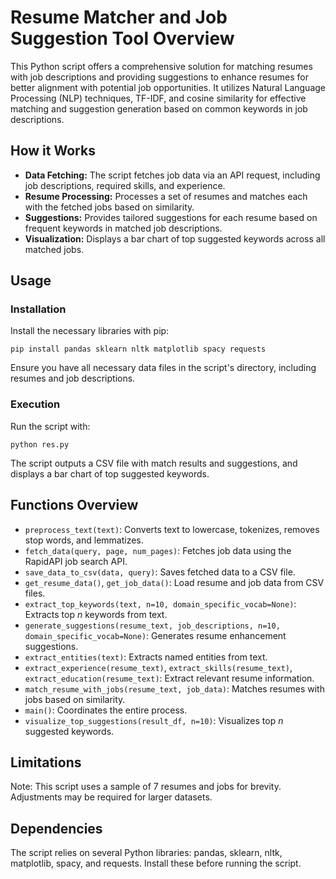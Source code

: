 # Resume Matcher and Job Suggestion Tool Overview

This Python script offers a comprehensive solution for matching resumes with job descriptions and providing suggestions to enhance resumes for better alignment with potential job opportunities. It utilizes Natural Language Processing (NLP) techniques, TF-IDF, and cosine similarity for effective matching and suggestion generation based on common keywords in job descriptions.

## How it Works

- **Data Fetching:** The script fetches job data via an API request, including job descriptions, required skills, and experience.
- **Resume Processing:** Processes a set of resumes and matches each with the fetched jobs based on similarity.
- **Suggestions:** Provides tailored suggestions for each resume based on frequent keywords in matched job descriptions.
- **Visualization:** Displays a bar chart of top suggested keywords across all matched jobs.

## Usage

### Installation

Install the necessary libraries with pip:

`pip install pandas sklearn nltk matplotlib spacy requests`


Ensure you have all necessary data files in the script's directory, including resumes and job descriptions.

### Execution

Run the script with:

`python res.py`


The script outputs a CSV file with match results and suggestions, and displays a bar chart of top suggested keywords.

## Functions Overview

- `preprocess_text(text)`: Converts text to lowercase, tokenizes, removes stop words, and lemmatizes.
- `fetch_data(query, page, num_pages)`: Fetches job data using the RapidAPI job search API.
- `save_data_to_csv(data, query)`: Saves fetched data to a CSV file.
- `get_resume_data()`, `get_job_data()`: Load resume and job data from CSV files.
- `extract_top_keywords(text, n=10, domain_specific_vocab=None)`: Extracts top *n* keywords from text.
- `generate_suggestions(resume_text, job_descriptions, n=10, domain_specific_vocab=None)`: Generates resume enhancement suggestions.
- `extract_entities(text)`: Extracts named entities from text.
- `extract_experience(resume_text)`, `extract_skills(resume_text)`, `extract_education(resume_text)`: Extract relevant resume information.
- `match_resume_with_jobs(resume_text, job_data)`: Matches resumes with jobs based on similarity.
- `main()`: Coordinates the entire process.
- `visualize_top_suggestions(result_df, n=10)`: Visualizes top *n* suggested keywords.

## Limitations

Note: This script uses a sample of 7 resumes and jobs for brevity. Adjustments may be required for larger datasets.

## Dependencies

The script relies on several Python libraries: pandas, sklearn, nltk, matplotlib, spacy, and requests. Install these before running the script.
